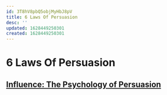 ```yaml
---
id: 3T8hV8pbQ5objMyHbJ8pV
title: 6 Laws Of Persuasion
desc: ''
updated: 1628449250301
created: 1628449250301
---
```

# 6 Laws Of Persuasion
[Influence: The Psychology of Persuasion](../Media%20Consumption/Books/Book%20Notes/Influence%20The%20Psychology%20of%20Persuasion.md)
--------------------------------------------------------------------------------------------------------------------------------------
